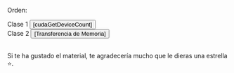 Orden:

<div align="left">
  Clase 1 
  <a href="https://github.com/EnriqueBDeL/Clases-CUDA-Programacion-Paralela-en-C-/blob/main/Clase%20cudaGetDeviceCount.cu" target="_blank">
    <button>[cudaGetDeviceCount]</button>
  </a>
  <br>
  Clase 2 
  <a href="https://github.com/EnriqueBDeL/Clases-CUDA-Programacion-Paralela-en-C-/blob/main/Clase%20Transferencia%20de%20Memoria.cu" target="_blank">
    <button>[Transferencia de Memoria]</button>
  </a>
  <br>
</div>

<br> 

Si te ha gustado el material, te agradecería mucho que le dieras una estrella ⭐.
